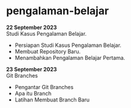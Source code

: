 # pengalaman-belajar

**22 September 2023**<br>
Studi Kasus Pengalaman Belajar.
- Persiapan Studi Kasus Pengalaman Belajar.
- Membuat Repository Baru.
- Menambahkan Pengalaman Belajar Pertama.

**23 September 2023**<br>
Git Branches
- Pengantar Git Branches
- Apa itu Branch
- Latihan Membuat Branch Baru
